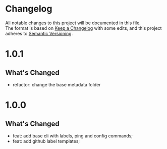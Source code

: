 # Changelog
All notable changes to this project will be documented in this file.  
The format is based on [Keep a Changelog](https://keepachangelog.com/en/1.0.0/) with some edits,
and this project adheres to [Semantic Versioning](https://semver.org/spec/v2.0.0.html).  

# 1.0.1

## What's Changed

- refactor: change the base metadata folder

# 1.0.0

## What's Changed

- feat: add base cli with labels, ping and config commands;
- feat: add github label templates;
